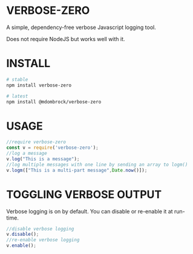 # VERBOSE-ZERO
A simple, dependency-free verbose Javascript logging tool.

Does not require NodeJS but works well with it.

# INSTALL
```bash
# stable
npm install verbose-zero

# latest
npm install @mdombrock/verbose-zero
```
# USAGE
```js
//require verbose-zero
const v = require('verbose-zero');
//log a message
v.log("This is a message");
//log multiple messages with one line by sending an array to logm()
v.logm(["This is a multi-part message",Date.now()]);
```
# TOGGLING VERBOSE OUTPUT
Verbose logging is on by default. You can disable or re-enable it at run-time.
```js
//disable verbose logging
v.disable();
//re-enable verbose logging
v.enable();
```

